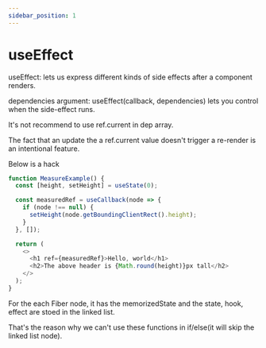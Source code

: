 ```yaml
---
sidebar_position: 1
---
```


# useEffect

useEffect: lets us express different kinds of side effects after a component renders.

dependencies argument: useEffect(callback, dependencies) lets you control when the side-effect runs.


It's not recommend to use ref.current in dep array.

The fact that an update the a ref.current value doesn't trigger a re-render is an intentional feature. 

Below is a hack

```js
function MeasureExample() {
  const [height, setHeight] = useState(0);

  const measuredRef = useCallback(node => {
    if (node !== null) {
      setHeight(node.getBoundingClientRect().height);
    }
  }, []);

  return (
    <>
      <h1 ref={measuredRef}>Hello, world</h1>
      <h2>The above header is {Math.round(height)}px tall</h2>
    </>
  );
}
```


For the each Fiber node, it has the memorizedState and the state, hook, effect are stoed in the linked list.

That's the reason why we can't use these functions in if/else(it will skip the linked list node).
